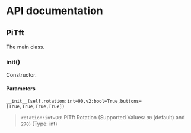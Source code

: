 
# API documentation
## PiTft
The main class.
### __init__()
Constructor.
#### Parameters

    __init__(self,rotation:int=90,v2:bool=True,buttons=[True,True,True,True])

> `rotation:int=90`: PiTft Rotation (Supported Values: `90` (default) and `270`) (Type: int)
